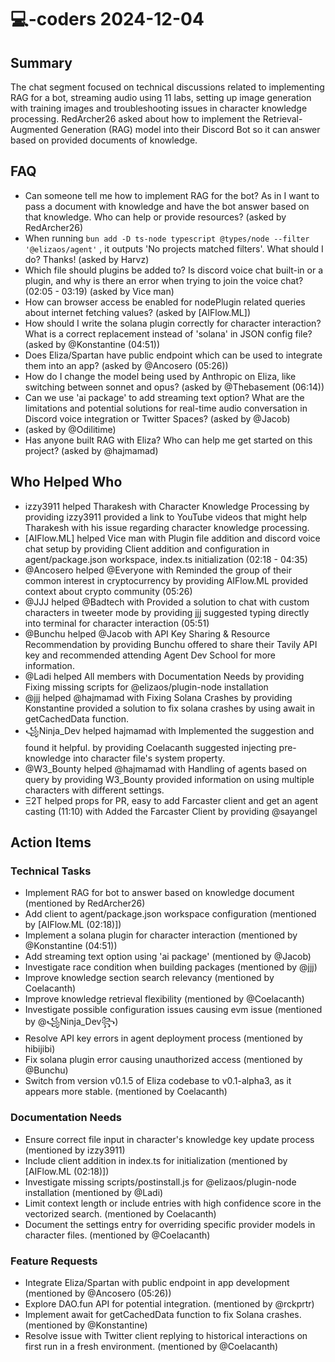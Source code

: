 # 💻-coders 2024-12-04

## Summary

The chat segment focused on technical discussions related to implementing RAG for a bot, streaming audio using 11 labs, setting up image generation with training images and troubleshooting issues in character knowledge processing. RedArcher26 asked about how to implement the Retrieval-Augmented Generation (RAG) model into their Discord Bot so it can answer based on provided documents of knowledge.

## FAQ

- Can someone tell me how to implement RAG for the bot? As in I want to pass a document with knowledge and have the bot answer based on that knowledge. Who can help or provide resources? (asked by RedArcher26)
- When running `bun add -D ts-node typescript @types/node --filter '@elizaos/agent'` , it outputs 'No projects matched filters'. What should I do? Thanks! (asked by Harvz)
- Which file should plugins be added to? Is discord voice chat built-in or a plugin, and why is there an error when trying to join the voice chat? (02:05 - 03:19) (asked by Vice man)
- How can browser access be enabled for nodePlugin related queries about internet fetching values? (asked by [AIFlow.ML])
- How should I write the solana plugin correctly for character interaction? What is a correct replacement instead of 'solana' in JSON config file? (asked by @Konstantine (04:51))
- Does Eliza/Spartan have public endpoint which can be used to integrate them into an app? (asked by @Ancosero (05:26))
- How do I change the model being used by Anthropic on Eliza, like switching between sonnet and opus? (asked by @Thebasement (06:14))
- Can we use 'ai package' to add streaming text option? What are the limitations and potential solutions for real-time audio conversation in Discord voice integration or Twitter Spaces? (asked by @Jacob)
- (asked by @Odilitime)
- Has anyone built RAG with Eliza? Who can help me get started on this project? (asked by @hajmamad)

## Who Helped Who

- izzy3911 helped Tharakesh with Character Knowledge Processing by providing izzy3911 provided a link to YouTube videos that might help Tharakesh with his issue regarding character knowledge processing.
- [AIFlow.ML] helped Vice man with Plugin file addition and discord voice chat setup by providing Client addition and configuration in agent/package.json workspace, index.ts initialization (02:18 - 04:35)
- @Ancosero helped @Everyone with Reminded the group of their common interest in cryptocurrency by providing AIFlow.ML provided context about crypto community (05:26)
- @JJJ helped @Badtech with Provided a solution to chat with custom characters in tweeter mode by providing jjj suggested typing directly into terminal for character interaction (05:51)
- @Bunchu helped @Jacob with API Key Sharing & Resource Recommendation by providing Bunchu offered to share their Tavily API key and recommended attending Agent Dev School for more information.
- @Ladi helped All members with Documentation Needs by providing Fixing missing scripts for @elizaos/plugin-node installation
- @jjj helped @hajmamad with Fixing Solana Crashes by providing Konstantine provided a solution to fix solana crashes by using await in getCachedData function.
- ꧁Ninja_Dev helped hajmamad with Implemented the suggestion and found it helpful. by providing Coelacanth suggested injecting pre-knowledge into character file's system property.
- @W3_Bounty helped @hajmamad with Handling of agents based on query by providing W3_Bounty provided information on using multiple characters with different settings.
- Ξ2T helped props for PR, easy to add Farcaster client and get an agent casting (11:10) with Added the Farcaster Client by providing @sayangel

## Action Items

### Technical Tasks

- Implement RAG for bot to answer based on knowledge document (mentioned by RedArcher26)
- Add client to agent/package.json workspace configuration (mentioned by [AIFlow.ML (02:18)])
- Implement a solana plugin for character interaction (mentioned by @Konstantine (04:51))
- Add streaming text option using 'ai package' (mentioned by @Jacob)
- Investigate race condition when building packages (mentioned by @jjj)
- Improve knowledge section search relevancy (mentioned by Coelacanth)
- Improve knowledge retrieval flexibility (mentioned by @Coelacanth)
- Investigate possible configuration issues causing evm issue (mentioned by @꧁Ninja_Dev꧂)
- Resolve API key errors in agent deployment process (mentioned by hibijibi)
- Fix solana plugin error causing unauthorized access (mentioned by @Bunchu)
- Switch from version v0.1.5 of Eliza codebase to v0.1-alpha3, as it appears more stable. (mentioned by Coelacanth)

### Documentation Needs

- Ensure correct file input in character's knowledge key update process (mentioned by izzy3911)
- Include client addition in index.ts for initialization (mentioned by [AIFlow.ML (02:18)])
- Investigate missing scripts/postinstall.js for @elizaos/plugin-node installation (mentioned by @Ladi)
- Limit context length or include entries with high confidence score in the vectorized search. (mentioned by Coelacanth)
- Document the settings entry for overriding specific provider models in character files. (mentioned by @Coelacanth)

### Feature Requests

- Integrate Eliza/Spartan with public endpoint in app development (mentioned by @Ancosero (05:26))
- Explore DAO.fun API for potential integration. (mentioned by @rckprtr)
- Implement await for getCachedData function to fix Solana crashes. (mentioned by @Konstantine)
- Resolve issue with Twitter client replying to historical interactions on first run in a fresh environment. (mentioned by @Coelacanth)

